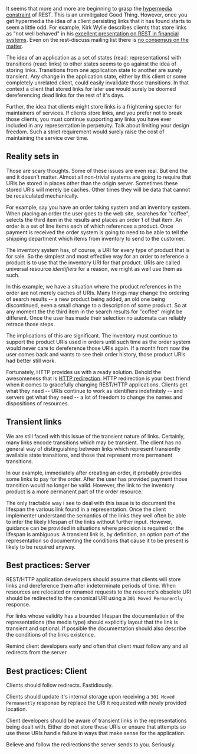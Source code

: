It seems that more and more are beginning to grasp the
[hypermedia constraint][mark-baker-hypermedia] of REST.  This is an
unmitigated Good Thing.  However, once you get hypermedia the idea of
a client persisting links that it has found starts to seem a little
odd.  For example, Kirk Wylie describes clients that store links as
"not well behaved" in his
[excellent presentation on REST in financial systems][rest-financial-systems-video].
Even on the rest-discuss mailing list there is
[no consensus on the matter][link-storage-thread].

[mark-baker-hypermedia]: http://www.infoq.com/articles/mark-baker-hypermedia
[link-storage-thread]: http://tech.groups.yahoo.com/group/rest-discuss/message/13516
[rest-financial-systems-video]: http://www.infoq.com/presentations/restful-financial-systems-integration

The idea of an application as a set of states (read: representations)
with transitions (read: links) to other states seems to go against the
idea of storing links.  Transitions from one application state to
another are surely transient.  Any change in the application state,
either by this client or some completely unrelated client, could
easily invalidate those transitions.  In that context a client that
stored links for later use would surely be doomed dereferencing dead
links for the rest of it's days.

Further, the idea that clients might store links is a frightening
specter for maintainers of services.  If clients store links, and you
prefer not to break those clients, you must continue supporting any
links you have ever included in any representation in perpetuity.
Talk about limiting your design freedom.  Such a strict requirement
would surely raise the cost of maintaining the service over time.

Reality sets in
-----------

Those are scary thoughts.  Some of these issues are even real.  But
end the end it doesn't matter.  Almost all non-trivial systems are
going to require that URIs be stored in places other than the origin
server.  Sometimes these stored URIs will merely be caches.  Other
times they will be data that cannot be recalculated mechanically.

For example, say you have an order taking system and an inventory
system.  When placing an order the user goes to the web site, searches
for "coffee", selects the third item in the results and places an
order 1 of that item.  An order is a set of line items each of which
references a product.  Once payment is received the order system is
going to need to be able to tell the shipping department which items
from inventory to send to the customer.

The inventory system has, of course, a URI for every type of product
that is for sale.  So the simplest and most effective way for an order
to reference a product is to use that the inventory URI for that
product.  URIs are called universal resource *identifiers* for a
reason, we might as well use them as such.

In this example, we have a situation where the product references in
the order are not merely caches of URIs.  Many things may change the
ordering of search results -- a new product being added, an old one
being discontinued, even a small change to a description of some
product.  So at any moment the the third item in the search results
for "coffee" might be different.  Once the user has made their
selection no automata can reliably retrace those steps.

The implications of this are significant.  The inventory must continue
to support the product URIs used in orders until such time as the
order system would never care to dereference those URIs again.  If a
month from now the user comes back and wants to see their order
history, those product URIs had better still work.

Fortunately, HTTP provides us with a ready solution.  Behold the
awesomeness that is [HTTP redirection][moved-permanently].  HTTP
redirection is your best friend when it comes to gracefully changing
REST/HTTP applications.  Clients get what they need -- URIs continue
to work as identifiers indefinitely -- and servers get what they need
-- a lot of freedom to change the names and dispositions of resources.

[moved-permanently]: http://www.w3.org/Protocols/rfc2616/rfc2616-sec10.html#sec10.3.2

Transient links
---------------

We are still faced with this issue of the transient nature of links.
Certainly, many links encode transitions which may be transient.  The
client has no general way of distinguishing between links which
represent transiently available state transitions, and those that
represent more permanent transitions.

In our example, immediately after creating an order, it probably
provides some links to pay for the order.  After the user has provided
payment those transition would no longer be valid.  However, the link
to the inventory product is a more permanent part of the order
resource.

The only tractable way i see to deal with this issue is to document
the lifespan the various link found in a representation.  Once the
client implementer understand the semantics of the links they well
often be able to infer the likely lifespan of the links without
further input.  However, guidance can be provided in situations where
precision is required or the lifespan is ambiguous.  A transient link
is, by definition, an option part of the representation so documenting
the conditions that cause it to be present is likely to be required
anyway.

Best practices: Server
---------

REST/HTTP application developers should assume that clients will store
links and dereference them after indeterminate periods of time.  When
resources are relocated or renamed requests to the resource's obsolete
URI should be redirected to the canonical URI using a `301 Moved
Permanently` response.

For links whose validity has a bounded lifespan the documentation of
the representations (the media type) should explicitly layout that the
link is transient and optional.  If possible the documentation should
also describe the conditions of the links existence.

Remind client developers early and often that client *must* follow any
and all redirects from the server.

Best practices: Client
---------

Clients should follow redirects.  Fastidiously.

Clients should update it's internal storage upon receiving a `301
Moved Permanently` response by replace the URI it requested with newly
provided location.

Client developers should be aware of transient links in the
representations being dealt with.  Either do not store these URIs or
ensure that attempts so use these URIs handle failure in ways that
make sense for the application.

Believe and follow the redirections the server sends to you.
Seriously.


